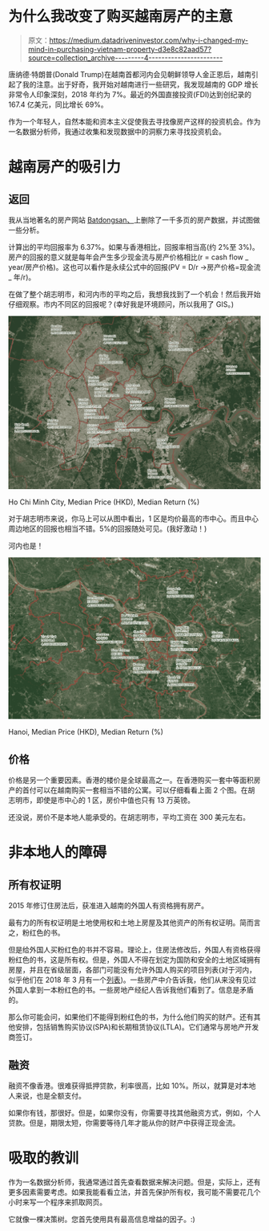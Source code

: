 # 为什么我改变了购买越南房产的主意

> 原文：<https://medium.datadriveninvestor.com/why-i-changed-my-mind-in-purchasing-vietnam-property-d3e8c82aad57?source=collection_archive---------4----------------------->

唐纳德·特朗普(Donald Trump)在越南首都河内会见朝鲜领导人金正恩后，越南引起了我的注意。出于好奇，我开始对越南进行一些研究，我发现越南的 GDP 增长非常令人印象深刻，2018 年约为 7%。最近的外国直接投资(FDI)达到创纪录的 167.4 亿美元，同比增长 69%。

作为一个年轻人，自然本能和资本主义促使我去寻找像房产这样的投资机会。作为一名数据分析师，我通过收集和发现数据中的洞察力来寻找投资机会。

# 越南房产的吸引力

## 返回

我从当地著名的房产网站 [Batdongsan、](https://batdongsan.com.vn/nha-dat-cho-thue)上删除了一千多页的房产数据，并试图做一些分析。

计算出的平均回报率为 6.37%。如果与香港相比，回报率相当高(约 2%至 3%)。房产的回报的意义就是每年会产生多少现金流与房产价格相比(r = cash flow _ year/房产价格)。这也可以看作是永续公式中的回报(PV = D/r →房产价格=现金流 _ 年/r)。

在做了整个胡志明市，和河内市的平均之后，我想我找到了一个机会！然后我开始仔细观察。市内不同区的回报呢？(幸好我是环境顾问，所以我用了 GIS。)

![](img/912e3857ee895f7964e193021b40b5f0.png)

Ho Chi Minh City, Median Price (HKD), Median Return (%)

对于胡志明市来说，你马上可以从图中看出，1 区是均价最高的市中心。而且中心周边地区的回报也相当不错。5%的回报随处可见。(我好激动！)

河内也是！

![](img/caa90465a6aebdae684f045df796b408.png)

Hanoi, Median Price (HKD), Median Return (%)

## 价格

价格是另一个重要因素。香港的楼价是全球最高之一。在香港购买一套中等面积房产的首付可以在越南购买一套相当不错的公寓。可以仔细看看上面 2 个图。在胡志明市，即使是市中心的 1 区，房价中值也只有 13 万英镑。

还没说，房价不是本地人能承受的。在胡志明市，平均工资在 300 美元左右。

# 非本地人的障碍

## 所有权证明

2015 年修订住房法后，获准进入越南的外国人有资格拥有房产。

最有力的所有权证明是土地使用权和土地上房屋及其他资产的所有权证明。简而言之，粉红色的书。

但是给外国人买粉红色的书并不容易。理论上，住房法修改后，外国人有资格获得粉红色的书，这是所有权。但是，外国人不得在划定为国防和安全的土地区域拥有房屋，并且在省级层面，各部门可能没有允许外国人购买的项目列表(对于河内，似乎他们在 2018 年 3 月有一个[列表](http://www.soxaydung.hanoi.gov.vn/vi-vn/tin/danh-sach-cac-du-an-nha-o-thuong-mai-cho-phep-to-chuc--ca-nhan-nuoc-ngoai-duoc-so-huu-tren-dia-ban-thanh-pho-ha-noi/272308-516106-979937))。一些房产中介告诉我，他们从来没有见过外国人拿到一本粉红色的书。一些房地产经纪人告诉我他们看到了。信息是矛盾的。

那么你可能会问，如果他们不能得到粉红色的书，为什么他们购买的财产。还有其他安排，包括销售购买协议(SPA)和长期租赁协议(LTLA)。它们通常与房地产开发商签订。

## 融资

融资不像香港。很难获得抵押贷款，利率很高，比如 10%。所以，就算是对本地人来说，也是全额支付。

如果你有钱，那很好。但是，如果你没有，你需要寻找其他融资方式，例如，个人贷款。但是，期限太短，你需要等待几年才能从你的财产中获得正现金流。

# 吸取的教训

作为一名数据分析师，我通常通过首先查看数据来解决问题。但是，实际上，还有更多因素需要考虑。如果我能看看立法，并首先保护所有权，我可能不需要花几个小时来写一个程序来抓取网页。

它就像一棵决策树。您首先使用具有最高信息增益的因子。:)